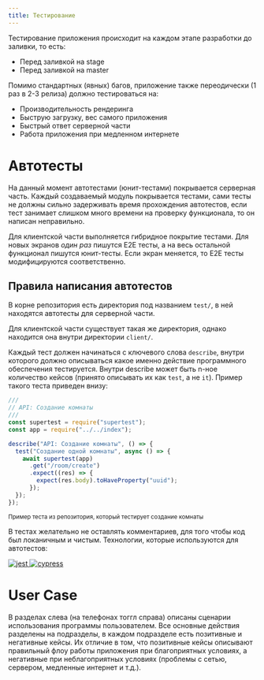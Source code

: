 ```yaml
---
title: Тестирование
---
```


Тестирование приложения происходит на каждом этапе разработки до заливки, то есть:

- Перед заливкой на stage
- Перед заливкой на master

Помимо стандартных (явных) багов, приложение также переодически (1 раз в 2-3 релиза) должно тестироваться на:

- Производительность рендеринга
- Быструю загрузку, вес самого приложения
- Быстрый ответ серверной части
- Работа приложения при медленном интернете


# Автотесты
На данный момент автотестами (юнит-тестами) покрывается серверная часть. Каждый создаваемый модуль покрывается тестами, сами тесты не должны сильно задерживать время прохождения автотестов, если тест занимает слишком много времени на проверку функционала, то он написан неправильно.

Для клиентской части выполняется гибридное покрытие тестами. Для новых экранов _один раз_ пишутся E2E тесты, а на весь остальной функционал пишутся юнит-тесты. Если экран меняется, то E2E тесты модифицируются соответственно.

## Правила написания автотестов

В корне репозитория есть директория под названием `test/`, в ней находятся автотесты для серверной части.

Для клиентской части существует такая же директория, однако находится она внутри директории `client/`.

Каждый тест должен начинаться с ключевого слова `describe`, внутри которого должно описываться какое именно действие программного обеспечения тестируется. Внутри describe может быть n-ное количество кейсов (принято описывать их как `test`, а не `it`). Пример такого теста приведен внизу:

```javascript
///
// API: Создание комнаты
///
const supertest = require("supertest");
const app = require("../../index");

describe("API: Создание комнаты", () => {
  test("Создание одной комнаты", async () => {
    await supertest(app)
      .get("/room/create")
      .expect((res) => {
        expect(res.body).toHaveProperty("uuid");
      });
  });
});
```

<small>Пример теста из репозитория, который тестирует создание комнаты</small>

В тестах желательно не оставлять комментариев, для того чтобы код был локаничным и чистым. Технологии, которые используются для автотестов:

<div class="stack mt">
    <a
    class="stack__item"
    href="https://jestjs.io"
    target="_blank"
    rel="noreferrer"
  >
    <img
      src="https://www.vectorlogo.zone/logos/jestjsio/jestjsio-icon.svg"
      alt="jest"
    />
  </a>
  <a
    class="stack__item"
    href="https://www.cypress.io"
    target="_blank"
    rel="noreferrer"
  >
    <img
      src="https://raw.githubusercontent.com/simple-icons/simple-icons/6e46ec1fc23b60c8fd0d2f2ff46db82e16dbd75f/icons/cypress.svg"
      alt="cypress"
    />
  </a>
</div>

# User Case

В разделах слева (на телефонах тоггл справа) описаны сценарии использования программы пользователем. Все основные действия разделены на подразделы, в каждом подразделе есть позитивные и негативные кейсы. Их отличие в том, что позитивные кейсы описывают правильный флоу работы приложения при благоприятных условиях, а негативные при неблагоприятных условиях (проблемы с сетью, сервером, медленные интернет и т.д.).

